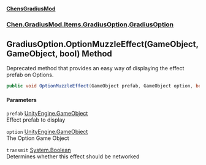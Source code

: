 #### [ChensGradiusMod](index 'index')
### [Chen.GradiusMod.Items.GradiusOption](mfb9nYomeqOwYy2EkL_v0Q 'Chen.GradiusMod.Items.GradiusOption').[GradiusOption](Vui7fzQ6K+_c8O4kYLP8Wg 'Chen.GradiusMod.Items.GradiusOption.GradiusOption')
## GradiusOption.OptionMuzzleEffect(GameObject, GameObject, bool) Method
Deprecated method that provides an easy way of displaying the effect prefab on Options.  
```csharp
public void OptionMuzzleEffect(GameObject prefab, GameObject option, bool transmit);
```
#### Parameters
<a name='Chen_GradiusMod_Items_GradiusOption_GradiusOption_OptionMuzzleEffect(GameObject_GameObject_bool)_prefab'></a>
`prefab` [UnityEngine.GameObject](https://docs.microsoft.com/en-us/dotnet/api/UnityEngine.GameObject 'UnityEngine.GameObject')  
Effect prefab to display
  
<a name='Chen_GradiusMod_Items_GradiusOption_GradiusOption_OptionMuzzleEffect(GameObject_GameObject_bool)_option'></a>
`option` [UnityEngine.GameObject](https://docs.microsoft.com/en-us/dotnet/api/UnityEngine.GameObject 'UnityEngine.GameObject')  
The Option Game Object
  
<a name='Chen_GradiusMod_Items_GradiusOption_GradiusOption_OptionMuzzleEffect(GameObject_GameObject_bool)_transmit'></a>
`transmit` [System.Boolean](https://docs.microsoft.com/en-us/dotnet/api/System.Boolean 'System.Boolean')  
Determines whether this effect should be networked
  
